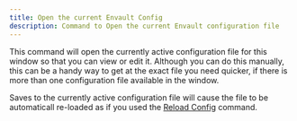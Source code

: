 ```yaml
---
title: Open the current Envault Config
description: Command to Open the current Envault configuration file
---
```


This command will open the currently active configuration file for this window
so that you can view or edit it. Although you can do this manually, this can be
a handy way to get at the exact file you need quicker, if there is more than one
configuration file available in the window.

Saves to the currently active configuration file will cause the file to be
automaticall re-loaded as if you used the [Reload Config](reload_config.md)
command.
